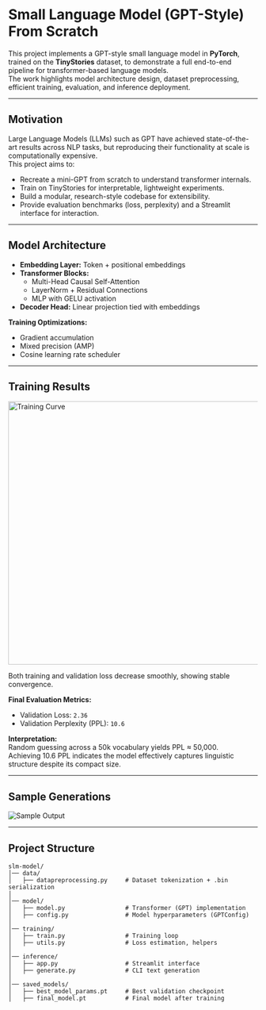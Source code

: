 # Small Language Model (GPT-Style) From Scratch

This project implements a GPT-style small language model in **PyTorch**, trained on the **TinyStories** dataset, to demonstrate a full end-to-end pipeline for transformer-based language models.  
The work highlights model architecture design, dataset preprocessing, efficient training, evaluation, and inference deployment.

---

## Motivation

Large Language Models (LLMs) such as GPT have achieved state-of-the-art results across NLP tasks, but reproducing their functionality at scale is computationally expensive.  
This project aims to:

- Recreate a mini-GPT from scratch to understand transformer internals.  
- Train on TinyStories for interpretable, lightweight experiments.  
- Build a modular, research-style codebase for extensibility.  
- Provide evaluation benchmarks (loss, perplexity) and a Streamlit interface for interaction.  

---

## Model Architecture

- **Embedding Layer:** Token + positional embeddings  
- **Transformer Blocks:**  
  - Multi-Head Causal Self-Attention  
  - LayerNorm + Residual Connections  
  - MLP with GELU activation  
- **Decoder Head:** Linear projection tied with embeddings  

**Training Optimizations:**  
- Gradient accumulation  
- Mixed precision (AMP)  
- Cosine learning rate scheduler  

---

## Training Results

<img width="672" height="531" alt="Training Curve" src="https://github.com/user-attachments/assets/1482e35d-b18a-4b04-8ccb-e4840542696d" />

Both training and validation loss decrease smoothly, showing stable convergence.  

**Final Evaluation Metrics:**  
- Validation Loss: `2.36`  
- Validation Perplexity (PPL): `10.6`  

**Interpretation:**  
Random guessing across a 50k vocabulary yields PPL ≈ 50,000.  
Achieving 10.6 PPL indicates the model effectively captures linguistic structure despite its compact size.  

---

## Sample Generations

![Sample Output](https://github.com/user-attachments/assets/1285878f-de82-43e1-9b56-876a039e4857)

---

## Project Structure

```text
slm-model/
│── data/
│   ├── datapreprocessing.py     # Dataset tokenization + .bin serialization
│
│── model/
│   ├── model.py                 # Transformer (GPT) implementation
│   ├── config.py                # Model hyperparameters (GPTConfig)
│
│── training/
│   ├── train.py                 # Training loop
│   ├── utils.py                 # Loss estimation, helpers
│
│── inference/
│   ├── app.py                   # Streamlit interface
│   ├── generate.py              # CLI text generation
│
│── saved_models/
│   ├── best_model_params.pt     # Best validation checkpoint
│   ├── final_model.pt           # Final model after training
